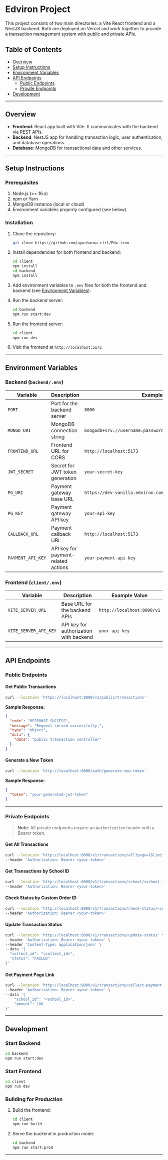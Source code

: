 # Edviron Project

This project consists of two main directories: a Vite React frontend and a NestJS backend. Both are deployed on Vercel and work together to provide a transaction management system with public and private APIs.

## Table of Contents

- [Overview](#overview)
- [Setup Instructions](#setup-instructions)
- [Environment Variables](#environment-variables)
- [API Endpoints](#api-endpoints)
  - [Public Endpoints](#public-endpoints)
  - [Private Endpoints](#private-endpoints)
- [Development](#development)

---

## Overview

- **Frontend**: React app built with Vite. It communicates with the backend via REST APIs.
- **Backend**: NestJS app for handling transaction logic, user authentication, and database operations.
- **Database**: MongoDB for transactional data and other services.

---

## Setup Instructions

### Prerequisites
1. Node.js (>= 16.x)
2. npm or Yarn
3. MongoDB instance (local or cloud)
4. Environment variables properly configured (see below).

### Installation

1. Clone the repository:
   ```bash
   git clone https://github.com/ayusharma-ctrl/Edv.iron
   ```

2. Install dependencies for both frontend and backend:
   ```bash
   cd client
   npm install
   cd backend
   npm install
   ```

3. Add environment variables to `.env` files for both the frontend and backend (see [Environment Variables](#environment-variables)).

4. Run the backend server:
   ```bash
   cd backend
   npm run start:dev
   ```

5. Run the frontend server:
   ```bash
   cd client
   npm run dev
   ```

6. Visit the frontend at `http://localhost:5173`.

---

## Environment Variables

### Backend (`backend/.env`)

| Variable        | Description                                    | Example Value                                          |
|-----------------|------------------------------------------------|------------------------------------------------------|
| `PORT`          | Port for the backend server                   | `8000`                                               |
| `MONGO_URI`     | MongoDB connection string                     | `mongodb+srv://username:password@cluster.mongodb.net/environ` |
| `FRONTEND_URL`  | Frontend URL for CORS                         | `http://localhost:5173`                              |
| `JWT_SECRET`    | Secret for JWT token generation               | `your-secret-key`                                    |
| `PG_URI`        | Payment gateway base URL                      | `https://dev-vanilla.edviron.com`                    |
| `PG_KEY`        | Payment gateway API key                       | `your-api-key`                                       |
| `CALLBACK_URL`  | Payment callback URL                          | `http://localhost:5173`                              |
| `PAYMENT_API_KEY`| API key for payment-related actions           | `your-payment-api-key`                               |

### Frontend (`client/.env`)

| Variable           | Description                            | Example Value            |
|--------------------|----------------------------------------|--------------------------|
| `VITE_SERVER_URL`  | Base URL for the backend APIs          | `http://localhost:8000/v1` |
| `VITE_SERVER_API_KEY` | API key for authorization with backend | `your-api-key`           |

---

## API Endpoints

### Public Endpoints

#### Get Public Transactions
```bash
curl --location 'https://localhost:8000/v1/public/transactions'
```

**Sample Response:**
```json
{
  "code": "RESPONSE_SUCCESS",
  "message": "Request served successfully.",
  "type": "object",
  "data": {
    "data": "public transaction controller"
  }
}
```

#### Generate a New Token
```bash
curl --location 'http://localhost:8000/auth/generate-new-token'
```

**Sample Response:**
```json
{
  "token": "your-generated-jwt-token"
}
```

---

### Private Endpoints

> **Note**: All private endpoints require an `Authorization` header with a Bearer token.

#### Get All Transactions
```bash
curl --location 'http://localhost:8000/v1/transactions/all?page=1&limit=5' \
--header 'Authorization: Bearer <your-token>'
```

#### Get Transactions by School ID
```bash
curl --location 'http://localhost:8000/v1/transactions/school/<school_id>?page=1&limit=5' \
--header 'Authorization: Bearer <your-token>'
```

#### Check Status by Custom Order ID
```bash
curl --location 'http://localhost:8000/v1/transactions/check-status/<custom_order_id>' \
--header 'Authorization: Bearer <your-token>'
```

#### Update Transaction Status
```bash
curl --location 'http://localhost:8000/v1/transactions/update-status' \
--header 'Authorization: Bearer <your-token>' \
--header 'Content-Type: application/json' \
--data '{
  "collect_id": "<collect_id>",
  "status": "FAILED"
}'
```

#### Get Payment Page Link
```bash
curl --location 'http://localhost:8000/v1/transactions/collect-payment' \
--header 'Authorization: Bearer <your-token>' \
--data '{
    "school_id": "<school_id>",
    "amount": 100
}'
```

---

## Development

### Start Backend
```bash
cd backend
npm run start:dev
```

### Start Frontend
```bash
cd client
npm run dev
```

### Building for Production
1. Build the frontend:
   ```bash
   cd client
   npm run build
   ```
2. Serve the backend in production mode:
   ```bash
   cd backend
   npm run start:prod
   ```

---


